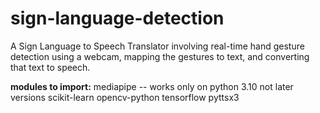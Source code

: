 # sign-language-detection

A Sign Language to Speech Translator involving real-time hand gesture detection using a webcam, mapping the gestures to text, and converting that text to speech.

**modules to import:**
mediapipe -- works only on python 3.10 not later versions
scikit-learn
opencv-python
tensorflow
pyttsx3
